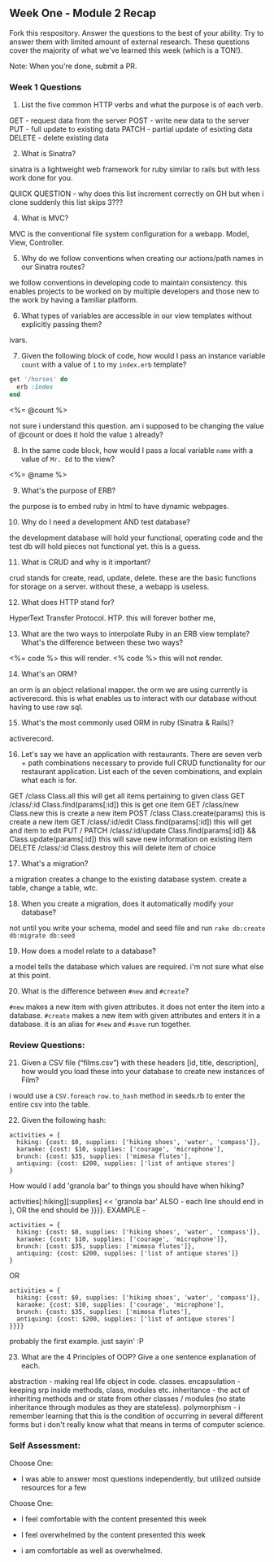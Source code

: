 ## Week One - Module 2 Recap

Fork this respository. Answer the questions to the best of your ability. Try to answer them with limited amount of external research. These questions cover the majority of what we've learned this week (which is a TON!).

Note: When you're done, submit a PR.

### Week 1 Questions

1. List the five common HTTP verbs and what the purpose is of each verb.

GET - request data from the server
POST - write new data to the server
PUT - full update to existing data
PATCH - partial update of esixting data
DELETE - delete existing data

2. What is Sinatra?

sinatra is a lightweight web framework for ruby similar to rails but with less work done for you.

QUICK QUESTION - why does this list increment correctly on GH but when i clone suddenly this list skips 3???

4. What is MVC?

MVC is the conventional file system configuration for a webapp. Model, View, Controller.

5. Why do we follow conventions when creating our actions/path names in our Sinatra routes?

we follow conventions in developing code to maintain consistency. this enables projects to be worked on by multiple developers and those new to the work by having a familiar platform.

6. What types of variables are accessible in our view templates without explicitly passing them?

ivars.

7. Given the following block of code, how would I pass an instance variable `count` with a value of `1` to my `index.erb` template?

  ```ruby
  get '/horses' do
    erb :index
  end
  ```


  <%= @count %>

  not sure i understand this question. am i supposed to be changing the value of @count or does it hold the value `1` already?

8. In the same code block, how would I pass a local variable `name` with a value of `Mr. Ed` to the view?

<%= @name %>

9. What's the purpose of ERB?

the purpose is to embed ruby in html to have dynamic webpages.

10. Why do I need a development AND test database?

the development database will hold your functional, operating code and the test db will hold pieces not functional yet.
this is a guess.

11. What is CRUD and why is it important?

crud stands for create, read, update, delete. these are the basic functions for storage on a server. without these, a webapp is useless.

12. What does HTTP stand for?

HyperText Transfer Protocol. HTP. this will forever bother me,

13. What are the two ways to interpolate Ruby in an ERB view template? What's the difference between these two ways?

<%= code %> this will render.
<% code %> this will not render.

14. What's an ORM?

an orm is an object relational mapper. the orm we are using currently is activerecord. this is what enables us to interact with our database without having to use raw sql.

15. What's the most commonly used ORM in ruby (Sinatra & Rails)?

activerecord.

16. Let's say we have an application with restaurants. There are seven verb + path combinations necessary to provide full CRUD functionality for our restaurant application. List each of the seven combinations, and explain what each is for.

GET /class Class.all this will get all items pertaining to given class
GET /class/:id Class.find(params[:id]) this is get one item
GET /class/new Class.new this is create a new item
POST /class Class.create(params) this is create a new item
GET /class/:id/edit Class.find(params[:id]) this will get and item to edit
PUT / PATCH /class/:id/update Class.find(params[:id]) && Class.update(params[:id]) this will save new information on existing item
DELETE /class/:id Class.destroy this will delete item of choice

17. What's a migration?

a migration creates a change to the existing database system. create a table, change a table, wtc.

18. When you create a migration, does it automatically modify your database?

not until you write your schema, model and seed file and run ```rake db:create db:migrate db:seed```

19. How does a model relate to a database?

a model tells the database which values are required. i'm not sure what else at this point.

20. What is the difference between `#new` and `#create`?

`#new` makes a new item with given attributes. it does not enter the item into a database.
`#create` makes a new item with given attributes and enters it in a database. it is an alias for `#new` and `#save` run together.

### Review Questions:  
21. Given a CSV file (“films.csv”) with these headers [id, title, description], how would you load these into your database to create new instances of Film?

i would use a ```CSV.foreach``` ```row.to_hash``` method in seeds.rb to enter the entire csv into the table.

22. Given the following hash:
```
activities = {
  hiking: {cost: $0, supplies: ['hiking shoes', 'water', 'compass']},
  karaoke: {cost: $10, supplies: ['courage', 'microphone'],
  brunch: {cost: $35, supplies: ['mimosa flutes'],
  antiquing: {cost: $200, supplies: ['list of antique stores']
}
```
How would I add 'granola bar' to things you should have when hiking?

activities[:hiking][:supplies] << 'granola bar'
ALSO - each line should end in }, OR the end should be }}}}.
EXAMPLE -

```
activities = {
  hiking: {cost: $0, supplies: ['hiking shoes', 'water', 'compass']},
  karaoke: {cost: $10, supplies: ['courage', 'microphone']},
  brunch: {cost: $35, supplies: ['mimosa flutes']},
  antiquing: {cost: $200, supplies: ['list of antique stores']}
}
```

OR

```
activities = {
  hiking: {cost: $0, supplies: ['hiking shoes', 'water', 'compass']},
  karaoke: {cost: $10, supplies: ['courage', 'microphone'],
  brunch: {cost: $35, supplies: ['mimosa flutes'],
  antiquing: {cost: $200, supplies: ['list of antique stores']
}}}}
```

probably the first example. just sayin' :P

23. What are the 4 Principles of OOP? Give a one sentence explanation of each.

abstraction - making real life object in code. classes.
encapsulation - keeping srp inside methods, class, modules etc.
inheritance - the act of inheriting methods and or state from other classes / modules (no state inheritance through modules as they are stateless).
polymorphism - i remember learning that this is the condition of occurring in several different forms but i don't really know what that means in terms of computer science.

### Self Assessment:
Choose One:

* I was able to answer most questions independently, but utilized outside resources for a few

Choose One:
* I feel comfortable with the content presented this week
* I feel overwhelmed by the content presented this week

* i am comfortable as well as overwhelmed.
